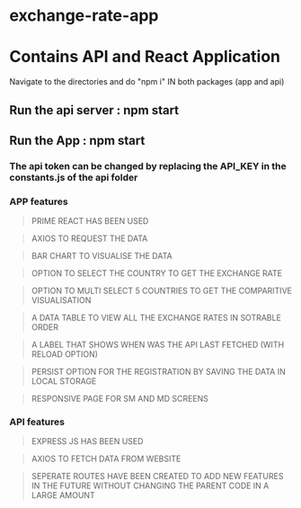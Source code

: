 # exchange-rate-app

# Contains API and React Application

Navigate to the directories and do "npm i" IN both packages (app and api)

## Run the api server : npm start

## Run the App : npm start

### The api token can be changed by replacing the API_KEY in the constants.js of the api folder


### APP features
> PRIME REACT HAS BEEN USED

> AXIOS TO REQUEST THE DATA

> BAR CHART TO VISUALISE THE DATA

> OPTION TO SELECT THE COUNTRY TO GET THE EXCHANGE RATE

> OPTION TO MULTI SELECT 5 COUNTRIES TO GET THE COMPARITIVE VISUALISATION

> A DATA TABLE TO VIEW ALL THE EXCHANGE RATES IN SOTRABLE ORDER

> A LABEL THAT SHOWS WHEN WAS THE API LAST FETCHED (WITH RELOAD OPTION)

> PERSIST OPTION FOR THE REGISTRATION BY SAVING THE DATA IN LOCAL STORAGE

> RESPONSIVE PAGE FOR SM AND MD SCREENS

### API features
> EXPRESS JS HAS BEEN USED

> AXIOS TO FETCH DATA FROM WEBSITE

> SEPERATE ROUTES HAVE BEEN CREATED TO ADD NEW FEATURES IN THE FUTURE WITHOUT CHANGING THE PARENT CODE IN A LARGE AMOUNT
